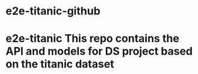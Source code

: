 # e2e-titanic-github
# e2e-titanic This repo contains the API and models for DS project based on the titanic dataset
